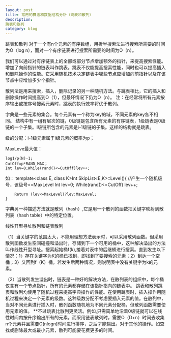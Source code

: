 ```yaml
---
layout: post
title: 常用的算法和数据结构分析（跳表和散列）
description: 
跳表和散列
category: blog
---
```


跳表和散列 
对于一个有n个元素的有序数组，用折半搜索法进行搜索所需要的时间为O（log n），而对一个有序链表进行搜索所需要的时间为O（n）。

我们可以通过对有序链表上的全部或部分节点增加额外的指针，来提高搜索性能。 增加了向前指针的链表叫作跳表。跳表不仅能提高搜索性能，同时也可以提高插入和删除操作的性能。它采用随机技术决定链表中哪些节点应增加向前指针以及在该节点中应增加多少个指针。 

散列法是用来搜索，插入，删除记录的另一种随机方法。与跳表相比，它的插入和删除操作时间提高到O（1），但最坏情况下仍为O（n）。 注：在经常将所有元素按序输出或按序号搜索元素时，跳表的执行效率将优于散列。

字典是一些元素的集合。每个元素有一个称为key的域，不同元素的key各不相同。 结构中有一组有层次的链，0级链是包含所有元素的有序链表，1级链表是0级链的一个子集。I级链所包含的元素是i-1级链的子集。这样的结构就是跳表。 

级的分配：i-1级元素属于i级元素的概率为p； 

MaxLeve最大值：

	log1/p(N)-1; 
	CutOff=p*RAND_MAX； 
	Int lev=0;While(rand()<=CutOff)lev++; 
	
如：
	template<class E, class K>Int SkipList<E,K>::Level(){ 
		//产生一个随机级号，该级号<=MaxLevel 
		Int lev=0; 
		While(rand()<=CutOff)
			lev++; 
		
		Return (lev<=MaxLevel)?lev:MaxLevel;
	}
		
字典另一种描述方法就是散列（hash）,它是用一个散列的函数把关键字映射到散列表（hash table）中的特定位置。 

线性开型寻址散列和链表散列 

（1）当关键字的范围太大，不能用理想方法表示时，可以采用散列函数。但采用散列函数发生空间碰撞和溢出时，存储到下一个可用的桶中，这种解决溢出的方法叫作线性开型寻址。搜索起始桶f(k),接着对表中的后继桶进行搜索。直到发生以下情况：1〉存在关键字为K的桶已找到，即找到了要搜索的元素；2〉到达一个空桶；3〉又回到f（K）桶。若发生后两种情况，则说明表中没有关键字为k的元素。 

（2）当散列发生溢出时，链表是一种好的解决方法，在散列表的组织中，每个桶仅含有一个节点指针，所有的元素都存储在该指针指向的链表中。 
跳表和散列跳表和散列均使用了随机过程来提高字典操作的性能。在使用跳表时，插入操作用随机过程来决定一个元素的级数。这种级数分配不考虑要插入元素的值。在散列中，当对不同元素进行插入时，散列函数随机地为不同元素分配桶，但散列函数需要使用元素的值。 **不过跳表比散列更灵活。例如,只需简单地沿着0级链就可以在线性时间内按升序输出所有的元素。而采用链表散列时，需要O（D+n）时间去收集n个元素并且需要O(nlogn)时间进行排序，之后才能输出。对于其他的操作。如查找或删除最大或最小元素，散列可能要花费更多的时间。





